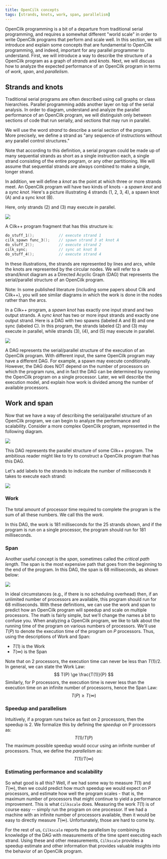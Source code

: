 ```yaml
---
title: OpenCilk concepts
tags: [strands, knots, work, span, parallelism]
---
```


OpenCilk programming is a bit of a departure from traditional serial programming, and requires a somewhat different "world scale" in order to write OpenCilk programs that perform and scale well. In this section, we will introduce and explain some concepts that are fundamental to OpenCilk programming, and indeed, important for any parallel programmer to understand.
First, we will introduce a way to describe the structure of a OpenCilk program as a graph of *strands* and *knots*. Next, we will discuss how to analyze the expected performance of an OpenCilk program in terms of *work*, *span*, and *parallelism*.

## Strands and knots

Traditional serial programs are often described using call graphs or class hierarchies. Parallel programming adds another layer on top of the serial analysis. In order to diagram, understand and analyze the parallel performance of an OpenCilk program, we will distinguish only between sections of code that run serially, and sections that may run in parallel.

We will use the word *strand* to describe a serial section of the program. More precisely, we define a strand as "any sequence of instructions without any parallel control structures."

Note that according to this definition, a serial program could be made up of many sequential strands as short as a single instruction each, a single strand consisting of the entire program, or any other partitioning. We will assume that sequential strands are always combined to make a single, longer strand.

In addition, we will define a *knot* as the point at which three or more strands meet. An OpenCilk program will have two kinds of knots - a *spawn knot* and a *sync knot*. Here's a picture illustrating 4 strands (1, 2, 3, 4), a spawn knot (A) and a sync knot (B).

Here, only strands (2) and (3) may execute in parallel.

![](/img/strands-2-and-3.png)

A Cilk++ program fragment that has this structure is:

```c
do_stuff_1();	        // execute strand 1 
cilk_spawn func_3();    // spawn strand 3 at knot A 
do_stuff_2();           // execute strand 2
cilk_sync;	            // sync at knot B
do_stuff_4();	        // execute strand 4
```

In these illustrations, the strands are represented by lines and arcs, while the knots are represented by the circular nodes. We will refer to a strand/knot diagram as a Directed Acyclic Graph (DAG) that represents the serial/parallel structure of an OpenCilk program.

Note: In some published literature (including some papers about Cilk and Cilk++), you will see similar diagrams in which the work is done in the nodes rather than the arcs.

In a Cilk++ program, a *spawn knot* has exactly one input strand and two output strands. A *sync knot* has two or more input strands and exactly one output strand. Here is a DAG  with two spawns (labeled A and B) and one sync (labeled C). In this program, the strands labeled (2) and
(3) may execute in parallel, while strands (3), (4), and (5) may execute in parallel.

![](/img/spawn-and-sync-knots.png)

A DAG represents the serial/parallel structure of the execution of an OpenCilk program. With different input, the same OpenCilk program may have a different DAG. For example, a spawn may execute conditionally.
However, the DAG does NOT depend on the number of processors on which the program runs, and in fact the DAG can be determined by running the OpenCilk program on a single processor.
Later, we will describe the execution model, and explain how work is divided among the number of available processors.

## Work and span

Now that we have a way of describing the serial/parallel structure of an OpenCilk program, we can begin to analyze the performance and scalability.
Consider a more complex OpenCilk program, represented in the following diagram.

![](/img/work-and-span-dag-1.png)

This DAG represents the parallel structure of some Cilk++ program. The ambitious reader might like to try to construct a OpenCilk program that has this DAG.

Let's add labels to the strands to indicate the number of milliseconds it takes to execute each strand:

![](/img/work-and-span-dag-2.png)

### Work

The total amount of processor time required to complete the program is the sum of all these numbers. We call this the *work*.

In this DAG, the work is 181 milliseconds for the 25 strands shown, and if the program is run on a single processor, the program should run for 181 milliseconds.

### Span

Another useful concept is the *span*, sometimes called the *critical path length*. The span is the most expensive path that goes from the beginning to the end of the program. In this DAG, the span is 68 milliseconds, as shown below:

![](/img/work-and-span-dag-3.png)

In ideal circumstances (e.g., if there is no scheduling overhead) then, if an unlimited number of processors are available, this program should run for 68 milliseconds.
With these definitions, we can use the work and span to predict how an OpenCilk program will speedup and scale on multiple processors. The math is fairly simple, but we'll change the names a bit to confuse you.
When analyzing a OpenCilk program, we like to talk about the running time of the program on various numbers of processors. We'll use $T(P)$ to denote the execution time of the program on $P$ processors. Thus, using the descriptions of Work and Span:

- $T(1)$ is the Work
- $T(\infty)$ is the Span

Note that on 2 processors, the execution time can never be less than 
$T(1) / 2$. In general, we can state the Work Law:
$$
T(P) \ge \frac{T(1)}{P}
$$
Similarly, for P processors, the execution time is never less than the execution time on an infinite number of processorrs, hence the Span Law:
$$
T(P) \ge T(\infty)
$$

### Speedup and parallelism

Intuitively, if a program runs twice as fast on 2 processors, then the speedup is 2. We formalize this by defining the *speedup* on P processors as:
$$
    T(1) / T(P)
$$
The maximum possible speedup would occur using an infinite number of processors. Thus, we define the *parallelism* as:
$$
    T(1) / T(\infty)
$$

### Estimating performance and scalability
So what good is all this? Well, if we had some way to measure $T(1)$ and 
$T(\infty)$, then we could predict how much speedup we would expect on $P$ processors, and estimate how well the program scales - that is, the maximum number of processors that might continue to yield a performance improvement.
This is what `Cilkscale` does.  Measuring the work $T(1)$ is of course easy -- simply run the program on one processor. If we had a machine with an infinite number of processors available, then it would be easy to directly measure $T(\infty)$.  Unfortunately, those are hard to come by.

For the rest of us, `Cilkscale` reports the parallelism by combining its knowledge of the DAG with measurements of the time spent executing each strand. Using these and other measurements, `Cilkscale` provides a speedup estimate and other information that provides valuable insights into the behavior of an OpenCilk program.